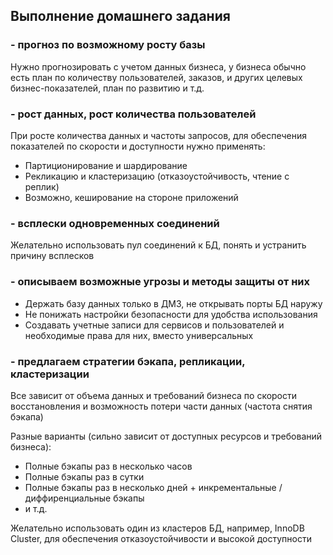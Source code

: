 ## Выполнение домашнего задания

### - прогноз по возможному росту базы

Нужно прогнозировать с учетом данных бизнеса, 
у бизнеса обычно есть план по количеству пользователей, заказов, 
и других целевых бизнес-показателей, план по развитию и т.д.

### - рост данных, рост количества пользователей

При росте количества данных и частоты запросов, 
для обеспечения показателей по скорости и доступности нужно применять:
- Партиционирование и шардирование
- Рекликацию и кластеризацию (отказоустойчивость, чтение с реплик)
- Возможно, кеширование на стороне приложений

### - всплески одновременных соединений

Желательно использовать пул соединений к БД, понять и устранить причину всплесков

### - описываем возможные угрозы и методы защиты от них

- Держать базу данных только в ДМЗ, не открывать порты БД наружу 
- Не понижать настройки безопасности для удобства использования
- Создавать учетные записи для сервисов и пользователей и необходимые права для них, вместо универсальных

### - предлагаем стратегии бэкапа, репликации, кластеризации

Все зависит от объема данных и требований бизнеса по скорости восстановления 
и возможность потери части данных (частота снятия бэкапа)

Разные варианты (сильно зависит от доступных ресурсов и требований бизнеса):
- Полные бэкапы раз в несколько часов
- Полные бэкапы раз в сутки
- Полные бэкапы раз в несколько дней + инкрементальные / диффиренциальные бэкапы 
- и т.д.

Желательно использовать один из кластеров БД, например, InnoDB Cluster, 
для обеспечения отказоустойчивости и высокой доступности



